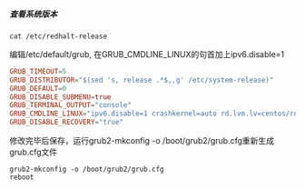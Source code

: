 ##### 查看系统版本
```shell
cat /etc/redhalt-release
```

编辑/etc/default/grub, 在GRUB_CMDLINE_LINUX的句首加上ipv6.disable=1   
```conf
GRUB_TIMEOUT=5
GRUB_DISTRIBUTOR="$(sed 's, release .*$,,g' /etc/system-release)"
GRUB_DEFAULT=0
GRUB_DISABLE_SUBMENU=true
GRUB_TERMINAL_OUTPUT="console"
GRUB_CMDLINE_LINUX="ipv6.disable=1 crashkernel=auto rd.lvm.lv=centos/root rhgb quiet"
GRUB_DISABLE_RECOVERY="true"
```
修改完毕后保存，运行grub2-mkconfig -o /boot/grub2/grub.cfg重新生成grub.cfg文件
```shell
grub2-mkconfig -o /boot/grub2/grub.cfg
reboot
```